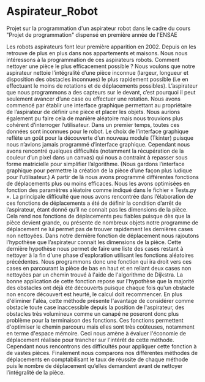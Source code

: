 # Aspirateur_Robot
Projet sur la programmation d'un aspirateur robot dans le cadre du cours "Projet de programmation" dispensé en première année de l'ENSAE

Les robots aspirateurs font leur première apparition en 2002. Depuis on les retrouve de plus en plus dans nos appartements et maisons. Nous nous intéressons à la programmation de ces aspirateurs robots. Comment nettoyer une pièce le plus efficacement possible ? Nous voulons que notre aspirateur nettoie l’intégralité d’une pièce inconnue (largeur, longueur et disposition des obstacles inconnues) le plus rapidement possible (i.e en effectuant le moins de rotations et de déplacements possibles). L’aspirateur que nous programmons a des capteurs sur le devant, c’est pourquoi il peut seulement avancer d’une case ou effectuer une rotation.
Nous avons commencé par établir une interface graphique permettant au propriétaire de l’aspirateur de définir une pièce et placer les objets. Nous aurions également pu faire cela de manière aléatoire mais nous trouvions plus cohérent d’interroger l’utilisateur. Dans un premier temps, toutes ces données sont inconnues pour le robot. Le choix de l’interface graphique reflète un goût pour la découverte d’un nouveau module (Tkinter) puisque nous n’avions jamais programmé d’interface graphique. Cependant nous avons rencontré quelques difficultés (notamment la récupération de la couleur d’un pixel dans un canvas) qui nous a contraint à repasser sous forme matricielle pour simplifier l’algorithme. (Nous gardons l’interface graphique pour permettre la création de la pièce d’une façon plus ludique pour l’utilisateur.)
A partir de là nous avons programmé différentes fonctions de déplacements plus ou moins efficaces. Nous les avons optimisées en fonction des paramètres aléatoire comme indiqué dans le fichier « Tests.py ». La principale difficulté que nous avons rencontrée dans l’élaboration de ces fonctions de déplacements a été de définir la condition d’arrêt de l’aspirateur, étant donné qu’il ne connait pas les dimensions de la pièce. Cela rend nos fonctions de déplacements peu fiables puisque dès que la pièce devient grande, ou présente de nombreux objets notre programme de déplacement ne lui permet pas de trouver rapidement les dernières cases non nettoyées.
Dans notre dernière fonction de déplacement nous rajoutons l’hypothèse que l’aspirateur connait les dimensions de la pièce. Cette dernière hypothèse nous permet de faire une liste des cases restant à nettoyer à la fin d'une phase d'exploration utilisant les fonctions aléatoires précédentes. Nous programmons donc une fonction qui ira droit vers ces cases en parcourant la pièce de bas en haut et en reliant deux cases non nettoyées par un chemin trouvé à l'aide de l'algorithme de Dijkstra. La bonne application de cette fonction repose sur l'hypothèse que la majorité des obstacles ont déjà été découverts puisque chaque fois qu'un obstacle non encore découvert est heurté, le calcul doit recommencer. En plus d'éliminer l'aléa, cette méthode présente l'avantage de considérer comme obstacle toute case inaccessible depuis la position de l'aspirateur, des obstacles très volumineux comme un canapé ne poseront donc plus problème pour la terminaison des fonctions. Ces fonctions permettent d'optimiser le chemin parcouru mais elles sont très coûteuses, notamment en terme d'espace mémoire. Ceci nous amène à évaluer l'économie de déplacement réalisée pour trancher sur l'intérêt de cette méthode. Cependant nous rencontrons des difficultés pour appliquer cette fonction à de vastes pièces.
Finalement nous comparons nos différentes méthodes de déplacements en comptabilisant le taux de réussite de chaque méthode puis le nombre de déplacement qu’elles demandent avant de nettoyer l’intégralité de la pièce.
